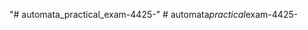 "# automata_practical_exam-4425-" 
#   a u t o m a t a _ p r a c t i c a l _ e x a m - 4 4 2 5 -  
 